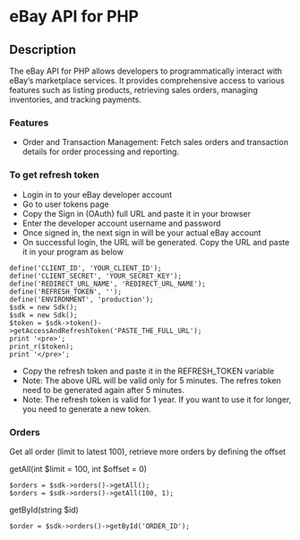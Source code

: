 # eBay API for PHP

## Description

The eBay API for PHP allows developers to programmatically interact with eBay’s marketplace services. It provides comprehensive access to various features such as listing products, retrieving sales orders, managing inventories, and tracking payments.

### Features
* Order and Transaction Management: Fetch sales orders and transaction details for order processing and reporting.

### To get refresh token

* Login in to your eBay developer account
* Go to user tokens page
* Copy the Sign in (OAuth) full URL and paste it in your browser
* Enter the developer account username and password
* Once signed in, the next sign in will be your actual eBay account
* On successful login, the URL will be generated. Copy the URL and paste it in your program as below
```
define('CLIENT_ID', 'YOUR_CLIENT_ID');
define('CLIENT_SECRET', 'YOUR_SECRET_KEY');
define('REDIRECT_URL_NAME', 'REDIRECT_URL_NAME');
define('REFRESH_TOKEN', '');
define('ENVIRONMENT', 'production');
$sdk = new Sdk();
$sdk = new Sdk();
$token = $sdk->token()->getAccessAndRefreshToken('PASTE_THE_FULL_URL');
print '<pre>';
print_r($token);
print '</pre>';
```
* Copy the refresh token and paste it in the REFRESH_TOKEN variable
* Note: The above URL will be valid only for 5 minutes. The refres token need to be generated again after 5 minutes.
* Note: The refresh token is valid for 1 year. If you want to use it for longer, you need to generate a new token.

### Orders

Get all order (limit to latest 100), retrieve more orders by defining the offset

getAll(int $limit = 100, int $offset = 0)

```
$orders = $sdk->orders()->getAll();
$orders = $sdk->orders()->getAll(100, 1);
```

getById(string $id)

```
$order = $sdk->orders()->getById('ORDER_ID');
```
